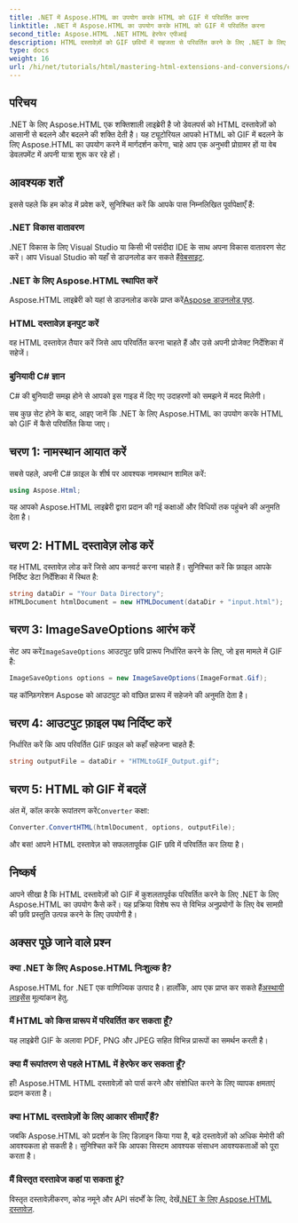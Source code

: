 ```yaml
---
title: .NET में Aspose.HTML का उपयोग करके HTML को GIF में परिवर्तित करना
linktitle: .NET में Aspose.HTML का उपयोग करके HTML को GIF में परिवर्तित करना
second_title: Aspose.HTML .NET HTML हेरफेर एपीआई
description: HTML दस्तावेज़ों को GIF छवियों में सहजता से परिवर्तित करने के लिए .NET के लिए Aspose.HTML का उपयोग करना सीखें। यह व्यापक गाइड आपको चरण-दर-चरण मार्गदर्शन प्रदान करती है।
type: docs
weight: 16
url: /hi/net/tutorials/html/mastering-html-extensions-and-conversions/converting-html-to-gif/
---
```

## परिचय

.NET के लिए Aspose.HTML एक शक्तिशाली लाइब्रेरी है जो डेवलपर्स को HTML दस्तावेज़ों को आसानी से बदलने और बदलने की शक्ति देती है। यह ट्यूटोरियल आपको HTML को GIF में बदलने के लिए Aspose.HTML का उपयोग करने में मार्गदर्शन करेगा, चाहे आप एक अनुभवी प्रोग्रामर हों या वेब डेवलपमेंट में अपनी यात्रा शुरू कर रहे हों।

## आवश्यक शर्तें

इससे पहले कि हम कोड में प्रवेश करें, सुनिश्चित करें कि आपके पास निम्नलिखित पूर्वापेक्षाएँ हैं:

### .NET विकास वातावरण 

 .NET विकास के लिए Visual Studio या किसी भी पसंदीदा IDE के साथ अपना विकास वातावरण सेट करें। आप Visual Studio को यहाँ से डाउनलोड कर सकते हैं[वेबसाइट](https://visualstudio.microsoft.com/downloads/).

### .NET के लिए Aspose.HTML स्थापित करें

 Aspose.HTML लाइब्रेरी को यहां से डाउनलोड करके प्राप्त करें[Aspose डाउनलोड पृष्ठ](https://releases.aspose.com/html/net/).

### HTML दस्तावेज़ इनपुट करें

वह HTML दस्तावेज़ तैयार करें जिसे आप परिवर्तित करना चाहते हैं और उसे अपनी प्रोजेक्ट निर्देशिका में सहेजें।

### बुनियादी C# ज्ञान

C# की बुनियादी समझ होने से आपको इस गाइड में दिए गए उदाहरणों को समझने में मदद मिलेगी।

सब कुछ सेट होने के बाद, आइए जानें कि .NET के लिए Aspose.HTML का उपयोग करके HTML को GIF में कैसे परिवर्तित किया जाए।

## चरण 1: नामस्थान आयात करें

सबसे पहले, अपनी C# फ़ाइल के शीर्ष पर आवश्यक नामस्थान शामिल करें:

```csharp
using Aspose.Html;
```

यह आपको Aspose.HTML लाइब्रेरी द्वारा प्रदान की गई कक्षाओं और विधियों तक पहुंचने की अनुमति देता है।

## चरण 2: HTML दस्तावेज़ लोड करें

वह HTML दस्तावेज़ लोड करें जिसे आप कनवर्ट करना चाहते हैं। सुनिश्चित करें कि फ़ाइल आपके निर्दिष्ट डेटा निर्देशिका में स्थित है:

```csharp
string dataDir = "Your Data Directory";
HTMLDocument htmlDocument = new HTMLDocument(dataDir + "input.html");
```

## चरण 3: ImageSaveOptions आरंभ करें

 सेट अप करें`ImageSaveOptions` आउटपुट छवि प्रारूप निर्धारित करने के लिए, जो इस मामले में GIF है:

```csharp
ImageSaveOptions options = new ImageSaveOptions(ImageFormat.Gif);
```

यह कॉन्फ़िगरेशन Aspose को आउटपुट को वांछित प्रारूप में सहेजने की अनुमति देता है।

## चरण 4: आउटपुट फ़ाइल पथ निर्दिष्ट करें

निर्धारित करें कि आप परिवर्तित GIF फ़ाइल को कहाँ सहेजना चाहते हैं:

```csharp
string outputFile = dataDir + "HTMLtoGIF_Output.gif";
```

## चरण 5: HTML को GIF में बदलें

अंत में, कॉल करके रूपांतरण करें`Converter` कक्षा:

```csharp
Converter.ConvertHTML(htmlDocument, options, outputFile);
```

और बस! आपने HTML दस्तावेज़ को सफलतापूर्वक GIF छवि में परिवर्तित कर लिया है।

## निष्कर्ष

आपने सीखा है कि HTML दस्तावेज़ों को GIF में कुशलतापूर्वक परिवर्तित करने के लिए .NET के लिए Aspose.HTML का उपयोग कैसे करें। यह प्रक्रिया विशेष रूप से विभिन्न अनुप्रयोगों के लिए वेब सामग्री की छवि प्रस्तुति उत्पन्न करने के लिए उपयोगी है।

## अक्सर पूछे जाने वाले प्रश्न

### क्या .NET के लिए Aspose.HTML निःशुल्क है?  
 Aspose.HTML for .NET एक वाणिज्यिक उत्पाद है। हालाँकि, आप एक प्राप्त कर सकते हैं[अस्थायी लाइसेंस](https://purchase.conholdate.com/temporary-license/) मूल्यांकन हेतु.

### मैं HTML को किस प्रारूप में परिवर्तित कर सकता हूँ?  
यह लाइब्रेरी GIF के अलावा PDF, PNG और JPEG सहित विभिन्न प्रारूपों का समर्थन करती है।

### क्या मैं रूपांतरण से पहले HTML में हेरफेर कर सकता हूँ?  
हाँ! Aspose.HTML HTML दस्तावेज़ों को पार्स करने और संशोधित करने के लिए व्यापक क्षमताएं प्रदान करता है।

### क्या HTML दस्तावेज़ों के लिए आकार सीमाएँ हैं?  
जबकि Aspose.HTML को प्रदर्शन के लिए डिज़ाइन किया गया है, बड़े दस्तावेज़ों को अधिक मेमोरी की आवश्यकता हो सकती है। सुनिश्चित करें कि आपका सिस्टम आवश्यक संसाधन आवश्यकताओं को पूरा करता है।

### मैं विस्तृत दस्तावेज कहां पा सकता हूं?  
 विस्तृत दस्तावेज़ीकरण, कोड नमूने और API संदर्भों के लिए, देखें[.NET के लिए Aspose.HTML दस्तावेज़](https://reference.aspose.com/html/net/).